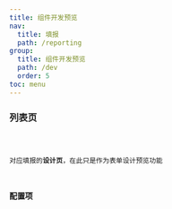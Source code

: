 ```yaml
---
title: 组件开发预览
nav:
  title: 填报
  path: /reporting
group:
  title: 组件开发预览
  path: /dev
  order: 5
toc: menu
---
```


### 列表页

<code src="../../demo/design.jsx" />

对应填报的**设计页**，在此只是作为表单设计预览功能

### 配置项

<code src="../../demo/designConfiguration.jsx" />
